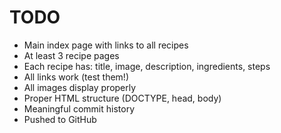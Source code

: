 # TODO
- Main index page with links to all recipes
- At least 3 recipe pages
- Each recipe has: title, image, description, ingredients, steps
- All links work (test them!)
- All images display properly
- Proper HTML structure (DOCTYPE, head, body)
- Meaningful commit history
- Pushed to GitHub
